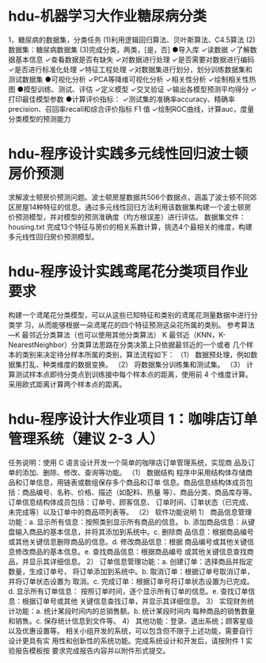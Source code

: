 # hdu-机器学习大作业糖尿病分类
1，糖尿病的数据集，分类任务
(1)利用逻辑回归算法、贝叶斯算法、C4.5算法
(2)数据集：糖尿病数据集
(3)完成分类，两类，[是，否]
●导入库
✓读数据
✓了解数据基本信息
✓查看数据是否有缺失
✓对数据进行处理
✓是否需要对数据进行编码
✓是否进行标准化处理
✓特征工程处理
✓对数据集进行划分，划分训练数据集和测试数据集
●可视化分析
✓PCA等降维可视化分析
✓相关性分析
✓绘制相关性热图
●模型训练、测试、评估
✓定义模型
✓交叉验证
✓输出各模型预测平均得分
✓打印最佳模型参数
●计算评价指标：
✓测试集的准确率accuracy、精确率precision、召回率recall和综合评价指标 F1 值
✓绘制ROC曲线，计算auc，度量分类模型的预测能力

# hdu-程序设计实践多元线性回归波士顿房价预测
求解波士顿房价预测问题。波士顿房屋数据共506个数据点，涵盖了波士顿不同郊区房屋14种特征的信息。通过多元线性回归方法利用该数据集构建一个波士顿房价预测模型，并对模型的预测准确度（均方根误差）进行评估。
数据集文件：housing.txt
完成13个特征与房价的相关系数计算，挑选4个最相关的维度，构建多元线性回归房价预测模型。

# hdu-程序设计实践鸢尾花分类项目作业要求
构建一个鸢尾花分类模型，可以从这些已知特征和类别的鸢尾花测量数据中进行分类学
习，从而能够根据一朵鸢尾花的四个特征预测这朵花所属的类别。
参考算法—K 最邻近分类算法（也可以使用其他分类算法）
K 最邻近（KNN，K-NearestNeighbor）分类算法思路在分类决策上只依据最邻近的一个或者
几个样本的类别来决定待分样本所属的类别，算法流程如下：
（1） 数据预处理，例如数据集打乱、种类维度的数据变换。
（2） 将数据集分训练集和测试集。
（3） 计算测试样本点即待分类点到训练接中每个样本点的距离，使用前 4 个维度计算。
采用欧式距离计算两个样本点的距离。

# hdu-程序设计大作业项目 1：咖啡店订单管理系统（建议 2-3 人）
任务说明：使用 C 语言设计开发一个简单的咖啡店订单管理系统，实现商
品及订单的添加、删除、修改、查询等功能。
（1） 数据结构
程序中采用结构体存储商品和订单信息，用链表或数组保存多个商品和订单
信息。商品信息结构体成员包括：商品编号、名称、价格、描述（如配料、热量
等）、商品分类、商品库存等。订单信息结构体成员包括：订单号、顾客信息、
订单时间、订单状态（已完成、未完成等）以及订单中的商品项列表等。
（2） 软件功能说明
1） 商品信息管理功能：a. 显示所有信息：按照类别显示所有商品的信息。
b. 添加商品信息：从键盘输入商品的基本信息，并将其添加到系统中。c. 删除商
品信息：根据商品编号或其他关键信息删除商品的信息。d. 修改商品信息：根据
商品编号或其他关键信息修改商品的基本信息。e. 查找商品信息：根据商品编号
或其他关键信息查找商品，并显示其详细信息。
2） 订单信息管理功能：a. 创建订单：选择商品并指定数量，生成订单号，
将订单添加到系统中。b. 取消订单：根据订单号取消订单，并将订单状态设置为
取消。c. 完成订单：根据订单号将订单状态设置为已完成。d. 显示所有订单信息：
按照订单时间，逐个显示所有订单的信息。e. 查找订单信息：根据订单号或其他
关键信息查找订单，并显示其详细信息。
3） 实现财务统计功能：a. 统计某段时间内的总销售额。b. 统计某段时间内
每种商品的销售数量和销售。c. 保存统计信息到文件等。
4） 其他功能：登录、退出系统；顾客星级以及优惠设置等。
相关小组开发的系统，可以包含但不限于上述功能，需要自行设计更具有实
用性和创新性的系统功能。完成系统设计和开发后，请按附件 1 实验报告模板按
要求完成报告内容并以附件形式提交。
